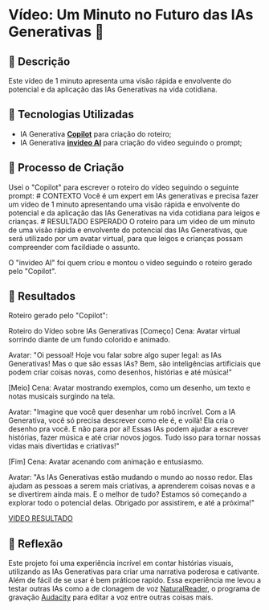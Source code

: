 # Vídeo: Um Minuto no Futuro das IAs Generativas 🎥

## 📒 Descrição
Este vídeo de 1 minuto apresenta uma visão rápida e envolvente do potencial e da aplicação das IAs Generativas na vida 
cotidiana.

## 🤖 Tecnologias Utilizadas
- IA Generativa **[Copilot](https://copilot.microsoft.com/)** para criação do roteiro;
- IA Generativa **[invideo AI](https://ai.invideo.io/)** para criação do video seguindo o prompt;

## 🧐 Processo de Criação
Usei o "Copilot" para escrever  o roteiro do vídeo seguindo o seguinte prompt:
    # CONTEXTO 
        Você é um expert em IAs generativas e precisa fazer um vídeo de 1 minuto apresentando uma visão 
        rápida e envolvente do potencial e da aplicação das IAs Generativas na vida cotidiana para leigos e crianças. 
    # RESULTADO ESPERADO 
        O roteiro para um video de um minuto de uma visão rápida e envolvente do potencial das IAs 
        Generativas, que será utilizado por um avatar virtual, para que leigos e crianças possam compreender com 
        facildiade o assunto. 
        
O "invideo AI" foi quem criou e montou o video seguindo o roteiro gerado pelo "Copilot".

## 🚀 Resultados
Roteiro gerado pelo "Copilot":

Roteiro do Vídeo sobre IAs Generativas
[Começo] Cena: Avatar virtual sorrindo diante de um fundo colorido e animado.

Avatar: "Oi pessoal! Hoje vou falar sobre algo super legal: as IAs Generativas! Mas o que são essas IAs? Bem, 
são inteligências artificiais que podem criar coisas novas, como desenhos, histórias e até música!"

[Meio] Cena: Avatar mostrando exemplos, como um desenho, um texto e notas musicais surgindo na tela.

Avatar: "Imagine que você quer desenhar um robô incrível. Com a IA Generativa, você só precisa descrever como ele é, 
e voilà! Ela cria o desenho pra você. E não para por aí! Essas IAs podem ajudar a escrever histórias, fazer música e 
até criar novos jogos. Tudo isso para tornar nossas vidas mais divertidas e criativas!"

[Fim] Cena: Avatar acenando com animação e entusiasmo.

Avatar: "As IAs Generativas estão mudando o mundo ao nosso redor. Elas ajudam as pessoas a serem mais criativas, a 
aprenderem coisas novas e a se divertirem ainda mais. E o melhor de tudo? Estamos só começando a explorar todo o potencial 
delas. Obrigado por assistirem, e até a próxima!"

[VIDEO RESULTADO](https://www.youtube.com/shorts/u07IjhKIK34)

## 💭 Reflexão
Este projeto foi uma experiência incrível em contar histórias visuais, utilizando as IAs Generativas para criar uma 
narrativa poderosa e cativante. Além de fácil de se usar é bem práticoe rapido. 
Essa experiência me levou a testar outras IAs como a de clonagem de voz [NaturalReader](https://www.naturalreaders.com/), 
o programa de gravação [Audacity](https://www.audacityteam.org/) para editar a voz entre outras coisas mais.
